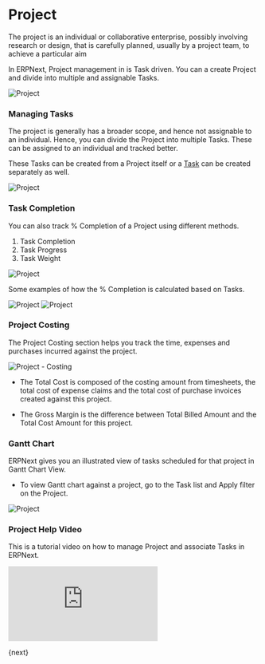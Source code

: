 # Project

The project is an individual or collaborative enterprise, possibly involving research or design, that is carefully planned, usually by a project team, to achieve a particular aim

In ERPNext, Project management in is Task driven. You can a create Project and divide into multiple and assignable Tasks.

<img class="screenshot" alt="Project" src="{{docs_base_url}}/assets/img/project/project-1.1.png">

### Managing Tasks

The project is generally has a broader scope, and hence not assignable to an individual. Hence, you can divide the Project into multiple Tasks. These can be assigned to an individual and tracked better. 

These Tasks can be created from a Project itself or a [Task](/docs/user/manual/en/projects/tasks.html) can be created separately as well.

<img class="screenshot" alt="Project" src="{{docs_base_url}}/assets/img/project/project-1.png">

### Task Completion

You can also track % Completion of a Project using different methods.

  1. Task Completion
  2. Task Progress
  3. Task Weight

<img class="screenshot" alt="Project" src="{{docs_base_url}}/assets/img/project/project-2.png">

Some examples of how the % Completion is calculated based on Tasks.

<img class="screenshot" alt="Project" src="{{docs_base_url}}/assets/img/project/percent-complete-calc.png">

<img class="screenshot" alt="Project" src="{{docs_base_url}}/assets/img/project/percent-complete-formula.png">

### Project Costing

The Project Costing section helps you track the time, expenses and purchases incurred against the project.

<img class="screenshot" alt="Project - Costing" src="{{docs_base_url}}/assets/img/project/project_costing.png">

* The Total Cost is composed of the costing amount from timesheets, the total cost of expense claims and the total cost of purchase invoices created against this project.

* The Gross Margin is the difference between Total Billed Amount and the Total Cost Amount for this project.

### Gantt Chart

ERPNext gives you an illustrated view of tasks scheduled for that project in Gantt Chart View.

* To view Gantt chart against a project, go to the Task list and Apply filter on the Project.

<img class="screenshot" alt="Project" src="{{docs_base_url}}/assets/img/project/project-1.1.png">

### Project Help Video

This is a tutorial video on how to manage Project and associate Tasks in ERPNext.

<div class="embed-container">
  <iframe src="https://www.youtube.com/embed/gCzShu9Niu4?rel=0" frameborder="0" allow="autoplay; encrypted-media" allowfullscreen>
  </iframe>
</div>

{next}